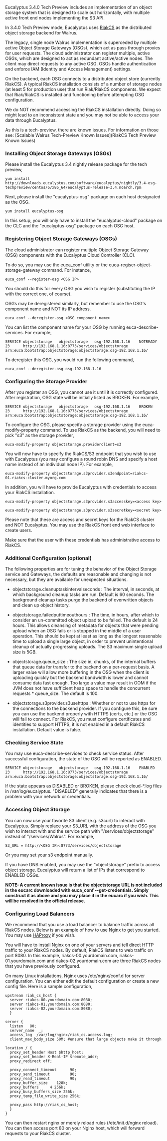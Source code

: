 Eucalyptus 3.4.0 Tech Preview includes an implementation of an object storage system that is designed to scale out horizontally, with multiple active front end nodes implementing the S3 API.

In 3.4.0 Tech Preview mode, Eucalyptus uses [RiakCS](http://basho.com/riak-cloud-storage/) as the distributed object storage backend for Walrus.

The legacy, single node Walrus implementation is superceded by multiple active Object Storage Gateways (OSGs), which act as pass through proxies for user requests. The cloud administrator can register multiple, active OSGs, which are designed to act as redundant active/active nodes. The client may direct requests to any active OSG. OSGs handle authentication and enforce IAM (Identity and Access Management) settings.

On the backend, each OSG connects to a distributed object store (currently RiakCS). A typical RiakCS installation consists of a number of storage nodes (at least 5 for production use) that run Riak/RiakCS components. We expect that Riak/RiakCS is installed and functioning before attempting OSG configuration.

We do NOT recommend accessing the RiakCS installation directly. Doing so might lead to an inconsistent state and you may not be able to access your data through Eucalyptus.

As this is a tech-preview, there are known issues. For information on those see: [Scalable Walrus Tech-Preview Known Issues](RiakCS Tech Preview Known Issues)

### Installing Object Storage Gateways (OSGs) ###

Please install the Eucalyptus 3.4 nightly release package for the tech preview,

    yum install http://downloads.eucalyptus.com/software/eucalyptus/nightly/3.4-osg-techpreview/centos/6/x86_64/eucalyptus-release-3.4.noarch.rpm
Next, please install the "eucalyptus-osg" package on each host designated as the OSG.

    yum install eucalyptus-osg

In this setup, you will only have to install the "eucalyptus-cloud" package on the CLC and the "eucalyptus-osg" package on each OSG host.

### Registering Object Storage Gateways (OSGs)

The cloud administrator can register multiple Object Storage Gateway (OSG) components with the Eucalyptus Cloud Controller (CLC). 

To do so, you may use the euca_conf utility or the euca-regiser-object-storage-gateway command. For instance,

    euca_conf --register-osg <OSG IP>

You should do this for every OSG you wish to register (substituting the IP with the correct one, of course).

OSGs may be deregistered similarly, but remember to use the OSG's component name and NOT its IP address. 

    euca_conf --deregister-osg <OSG component name>

You can list the component name for your OSG by running euca-describe-services. For example,

    SERVICE	objectstorage  	objectstorage  	osg-192.168.1.16	NOTREADY  	23  	http://192.168.1.16:8773/services/objectstorage	arn:euca:bootstrap:objectstorage:objectstorage:osg-192.168.1.16/

To deregister this OSG, you would run the following command,

    euca_conf --deregister-osg osg-192.168.1.16

### Configuring the Storage Provider

After you register an OSG, you cannot use it until it is correctly configured. After registration, OSG state will be initially listed as BROKEN. For example,

    SERVICE	objectstorage  	objectstorage  	osg-192.168.1.16	BROKEN    	23  	http://192.168.1.16:8773/services/objectstorage	arn:euca:bootstrap:objectstorage:objectstorage:osg-192.168.1.16/

To configure the OSG, please specify a storage provider using the euca-modify-property command. To use RiakCS as the backend, you will need to pick "s3" as the storage provider,

    euca-modify-property objectstorage.providerclient=s3

You will now have to specify the RiakCS/S3 endpoint that you wish to use with Eucalyptus (you may configure a round robin DNS and specify a host name instead of an individual node IP). For example,

    euca-modify-property objectstorage.s3provider.s3endpoint=riakcs-01.riakcs-cluster.myorg.com

In addition, you will have to provide Eucalyptus with credentials to access your RiakCS installation.

    euca-modify-property objectstorage.s3provider.s3accesskey=<access key>

    euca-modify-property objectstorage.s3provider.s3secretkey=<secret key>

Please note that these are access and secret keys for the RiakCS cluster and NOT Eucalyptus. You may use the RiakCS front end web interface to create users.

Make sure that the user with these credentials has administrative access to RiakCS.

### Additional Configuration (optional)

The following properties are for tuning the behavior of the Object Storage service and Gateways, the defaults are reasonable and changing is not necessary, but they are available for unexpected situations.

* objectstorage.cleanuptaskintervalseconds : The interval, in seconds, at which background cleanup tasks are run. Default is 60 seconds. The background cleanup tasks purge the backend of overwritten objects and clean up object history.

* objectstorage.failedputtimeouthours : The time, in hours, after which to consider an un-committed object upload to be failed. The default is 24 hours. This allows cleansing of metadata for objects that were pending upload when an OSG fails or is stopped in the middle of a user operation. This should be kept at least as long as the longest reasonable time to upload a single large object, in order to prevent unintentional cleanup of actually progressing uploads. The S3 maximum single upload size is 5GB.

* objectstorage.queue_size : The size in, chunks, of the internal buffers that queue data for transfer to the backend on a per-request basis. A larger value will allow more buffering in the OSG when the client is uploading quickly but the backend bandwidth is lower and cannot consume data fast enough. Too large a value may result in OOM if the JVM does not have sufficient heap space to handle the concurrent requests * queue_size. The default is 100.

* objectstorage.s3provider.s3usehttps : Whether or not to use https for the connections to the backend provider. If you configure this, be sure you can use the backend properly with HTTPS (certs, etc.) or the OSG will fail to connect. For RiakCS, you must configure certificates and identities to support HTTPS, it is not enabled in a default RiakCS installation. Default value is false.

### Checking Service State

You may use euca-describe-services to check service status. After successful configuration, the state of the OSG will be reported as ENABLED.

    SERVICE	objectstorage  	objectstorage  	osg-192.168.1.16	ENABLED    	23  	http://192.168.1.16:8773/services/objectstorage	arn:euca:bootstrap:objectstorage:objectstorage:osg-192.168.1.16/

If the state appears as DISABLED or BROKEN, please check cloud-*.log files in /var/log/eucalyptus. "DISABLED" generally indicates that there is a problem with your network or credentials.

### Accessing Object Storage

You can now use your favorite S3 client (e.g. s3curl) to interact with Eucalyptus. Simply replace your S3_URL with the address of the OSG you wish to interact with and the service path with "/services/objectstorage" instead of "/services/Walrus". For example,

    S3_URL = http://<OSG IP>:8773/services/objectstorage

Or you may set your s3 endpoint manually.

If you have DNS enabled, you may use the "objectstorage" prefix to access object storage. Eucalyptus will return a list of IPs that correspond to ENABLED OSGs.

**NOTE: A current known issue is that the objectstorage URL is not included in the eucarc downloaded with euca_conf --get-credentials. Simply construct it as above and you may place it in the eucarc if you wish. This will be resolved in the official release.** 

### Configuring Load Balancers

We recommend that you use a load balancer to balance traffic across all RiakCS nodes. Below is an example of how to use [Nginx](http://wiki.nginx.org/Main) to get you started. You may use [HAProxy](http://haproxy.1wt.eu/) if you wish.

You will have to install Nginx on one of your servers and tell direct HTTP traffic to your RiakCS nodes. By default, RiakCS listens to web traffic on port 8080. In this example, riakcs-00.yourdomain.com, riakcs-01.yourdomain.com and riakcs-02.yourdomain.com are three RiakCS nodes that you have previously configured.

On many Linux installations, Nginx uses /etc/nginx/conf.d for server configuration. You can either edit the default configuration or create a new config file. Here is a sample configuration,

    upstream riak_cs_host {
      server riakcs-00.yourdomain.com:8080;
      server riakcs-01.yourdomain.com:8080;
      server riakcs-02.yourdomain.com:8080;
      }

    server {
      listen   80;
      server_name  _;
      access_log  /var/log/nginx/riak_cs.access.log;
      client_max_body_size 50M; #ensure that large objects make it through

    location / {
      proxy_set_header Host $http_host;
      proxy_set_header X-Real-IP $remote_addr;
      proxy_redirect off;

      proxy_connect_timeout      90;
      proxy_send_timeout         90;
      proxy_read_timeout         90;
      proxy_buffer_size    128k;
      proxy_buffers     4 256k;
      proxy_busy_buffers_size 256k;
      proxy_temp_file_write_size 256k;

      proxy_pass http://riak_cs_host;
      }
    }

You can then restart nginx or merely reload rules (/etc/init.d/nginx reload). You can then access port 80 on your Nginx host, which will forward requests to your RiakCS cluster.

